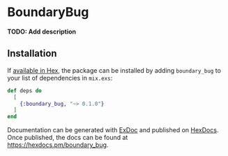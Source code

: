 # BoundaryBug

**TODO: Add description**

## Installation

If [available in Hex](https://hex.pm/docs/publish), the package can be installed
by adding `boundary_bug` to your list of dependencies in `mix.exs`:

```elixir
def deps do
  [
    {:boundary_bug, "~> 0.1.0"}
  ]
end
```

Documentation can be generated with [ExDoc](https://github.com/elixir-lang/ex_doc)
and published on [HexDocs](https://hexdocs.pm). Once published, the docs can
be found at <https://hexdocs.pm/boundary_bug>.

